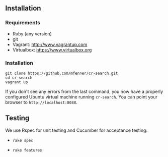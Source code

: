 ## Installation

### Requirements

- Ruby (any version)
- git
- Vagrant: http://www.vagrantup.com
- Virtualbox: https://www.virtualbox.org

### Installation

    git clone https://github.com/mfenner/cr-search.git
    cd cr-search
    vagrant up

If you don't see any errors from the last command, you now have a properly
configured Ubuntu virtual machine running `cr-search`. You can point your
browser to `http://localhost:8088`.

## Testing

We use Rspec for unit testing and Cucumber for acceptance testing:

-   `rake spec`

-   `rake features`
